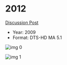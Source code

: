 # 2012

[Discussion Post](https://www.avsforum.com/threads/bass-eq-for-filtered-movies.2995212/post-56743166)

* Year: 2009
* Format: DTS-HD MA 5.1

![img 0](https://i.imgur.com/fx5FCj3.jpg)

![img 1](https://i.imgur.com/gZWw7QC.png)

